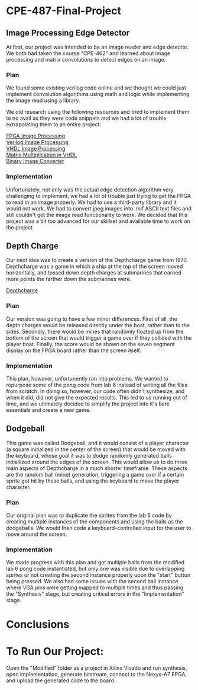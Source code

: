 # CPE-487-Final-Project

## Image Processing Edge Detector
At first, our project was intended to be an image reader and edge detector. We both had taken the course "CPE-462" and learned about image processing and matrix convolutions to detect edges on an image. 

### Plan
We found some existing verilog code online and we thought we could just implement convolution algorithms using math and logic while implementing the image read using a library.

We did research using the following resources and tried to implement them to no avail as they were code snippets and we had a lot of trouble extrapolating them to an entire project:

[FPGA Image Processing](https://medium.com/accelerated-image-processing-using-fpgas/image-processing-using-fpgas-8c703ef45808)  
[Verilog Image Processing](https://www.fpga4student.com/2016/11/image-processing-on-fpga-verilog.html)  
[VHDL Image Processing](https://www.fpga4student.com/2018/08/how-to-read-image-in-vhdl.html)  
[Matrix Multiplication in VHDL](https://www.fpga4student.com/2016/11/matrix-multiplier-core-design.html)  
[Binary Image Converter](https://www.dcode.fr/binary-image)  


### Implementation
Unfortunately, not only was the actual edge detection algorithm very challenging to implement, we had a lot of trouble just trying to get the FPGA to read in an image properly. We had to use a third-party library and it would not work. We had to convert jpeg images into .mif ASCII text files and still couldn't get the image read functionality to work. We decided that this project was a bit too advanced for our skillset and available time to work on the project

## Depth Charge
Our next idea was to create a version of the Depthcharge game from 1977. Depthcharge was a game in which a ship at the top of the screen moved horizontally, and tossed down depth charges at submarines that earned more points the farther down the submarines were.

[Depthcharge](https://en.wikipedia.org/wiki/Depthcharge)


### Plan
Our version was going to have a few minor differences. First of all, the depth charges would be released directly under the boat, rather than to the sides. Secondly, there would be mines that randomly floated up from the bottom of the screen that would trigger a game over if they collided with the player boat. Finally, the score would be shown on the seven segment display on the FPGA board rather than the screen itself. 

### Implementation
This plan, however, unfortunently ran into problems. We wanted to repurpose some of the pong code from lab 6 instead of writing all the files from scratch. In doing so, however, our code often didn't synthesize, and when it did, did not give the expected results. This led to us running out of time, and we ultimately decided to simplify the project into it's bare essentials and create a new game. 

## Dodgeball
This game was called Dodgeball, and it would consist of a player character (a square initialized in the center of the screen) that would be moved with the keyboard, whose goal it was to dodge randomly generated balls initiallized around the edges of the screen. This would allow us to do three main aspects of Depthcharge in a much shorter timeframe. These aspects are the random ball (mine) generation, triggering a game over if a certain sprite got hit by these balls, and using the keyboard to move the player character.

### Plan
Our original plan was to duplicate the sprites from the lab 6 code by creating multiple instances of the components and using the balls as the dodgeballs. We would then code a keyboard-controlled input for the user to move around the screen.

### Implementation
We made progress with this plan and got multiple balls from the modified lab 6 pong code instantiated, but only one was visible due to overlapping sprites or not creating the second instance properly upon the "start" button being pressed. We also had some issues with the second ball instance where VGA pins were getting mapped to multiple times and thus passing the "Synthesis" stage, but creating critical errors in the "Implementation" stage.

# Conclusions


# To Run Our Project: 
Open the "Modified" folder as a project in Xilinx Vivado and run synthesis, open implementation, generate bitstream, connect to the Nexys-A7 FPGA, and upload the generated code to the board.
